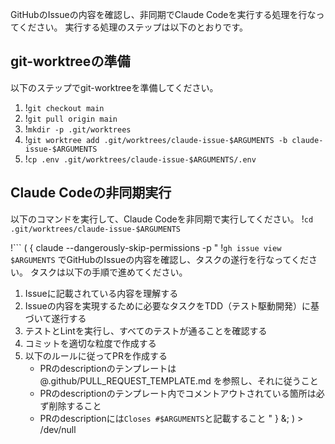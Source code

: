 GitHubのIssueの内容を確認し、非同期でClaude Codeを実行する処理を行なってください。
実行する処理のステップは以下のとおりです。

## git-worktreeの準備
以下のステップでgit-worktreeを準備してください。
1. !`git checkout main`
2. !`git pull origin main`
3. !`mkdir -p .git/worktrees`
4. !`git worktree add .git/worktrees/claude-issue-$ARGUMENTS -b claude-issue-$ARGUMENTS`
5. !`cp .env .git/worktrees/claude-issue-$ARGUMENTS/.env`

## Claude Codeの非同期実行
以下のコマンドを実行して、Claude Codeを非同期で実行してください。
!`cd .git/worktrees/claude-issue-$ARGUMENTS`

!```
( { claude --dangerously-skip-permissions -p "
!`gh issue view $ARGUMENTS` でGitHubのIssueの内容を確認し、タスクの遂行を行なってください。
タスクは以下の手順で進めてください。

1. Issueに記載されている内容を理解する
2. Issueの内容を実現するために必要なタスクをTDD（テスト駆動開発）に基づいて遂行する
3. テストとLintを実行し、すべてのテストが通ることを確認する
4. コミットを適切な粒度で作成する
5. 以下のルールに従ってPRを作成する
    - PRのdescriptionのテンプレートは @.github/PULL_REQUEST_TEMPLATE.md を参照し、それに従うこと
    - PRのdescriptionのテンプレート内でコメントアウトされている箇所は必ず削除すること
    - PRのdescriptionには`Closes #$ARGUMENTS`と記載すること
" } &; ) > /dev/null
```
